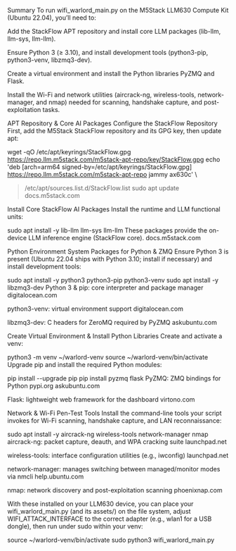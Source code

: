 Summary
To run wifi_warlord_main.py on the M5Stack LLM630 Compute Kit (Ubuntu 22.04), you’ll need to:

Add the StackFlow APT repository and install core LLM packages (lib-llm, llm-sys, llm-llm).

Ensure Python 3 (≥ 3.10), and install development tools (python3-pip, python3-venv, libzmq3-dev).

Create a virtual environment and install the Python libraries PyZMQ and Flask.

Install the Wi-Fi and network utilities (aircrack-ng, wireless-tools, network-manager, and nmap) needed for scanning, handshake capture, and post-exploitation tasks.

APT Repository & Core AI Packages
Configure the StackFlow Repository
First, add the M5Stack StackFlow repository and its GPG key, then update apt:


wget -qO /etc/apt/keyrings/StackFlow.gpg \
  https://repo.llm.m5stack.com/m5stack-apt-repo/key/StackFlow.gpg
echo 'deb [arch=arm64 signed-by=/etc/apt/keyrings/StackFlow.gpg] \
  https://repo.llm.m5stack.com/m5stack-apt-repo jammy ax630c' \
  > /etc/apt/sources.list.d/StackFlow.list
sudo apt update
docs.m5stack.com

Install Core StackFlow AI Packages
Install the runtime and LLM functional units:


sudo apt install -y lib-llm llm-sys llm-llm
These packages provide the on-device LLM inference engine (StackFlow core). 
docs.m5stack.com

Python Environment
System Packages for Python & ZMQ
Ensure Python 3 is present (Ubuntu 22.04 ships with Python 3.10; install if necessary) and install development tools:


sudo apt install -y python3 python3-pip python3-venv
sudo apt install -y libzmq3-dev
Python 3 & pip: core interpreter and package manager 
digitalocean.com

python3-venv: virtual environment support 
digitalocean.com

libzmq3-dev: C headers for ZeroMQ required by PyZMQ 
askubuntu.com

Create Virtual Environment & Install Python Libraries
Create and activate a venv:


python3 -m venv ~/warlord-venv
source ~/warlord-venv/bin/activate
Upgrade pip and install the required Python modules:


pip install --upgrade pip
pip install pyzmq flask
PyZMQ: ZMQ bindings for Python 
pypi.org
askubuntu.com

Flask: lightweight web framework for the dashboard 
virtono.com

Network & Wi-Fi Pen-Test Tools
Install the command-line tools your script invokes for Wi-Fi scanning, handshake capture, and LAN reconnaissance:


sudo apt install -y aircrack-ng wireless-tools network-manager nmap
aircrack-ng: packet capture, deauth, and WPA cracking suite 
launchpad.net

wireless-tools: interface configuration utilities (e.g., iwconfig) 
launchpad.net

network-manager: manages switching between managed/monitor modes via nmcli 
help.ubuntu.com

nmap: network discovery and post-exploitation scanning 
phoenixnap.com

With these installed on your LLM630 device, you can place your wifi_warlord_main.py (and its assets/) on the file system, adjust WIFI_ATTACK_INTERFACE to the correct adapter (e.g., wlan1 for a USB dongle), then run under sudo within your venv:


source ~/warlord-venv/bin/activate
sudo python3 wifi_warlord_main.py